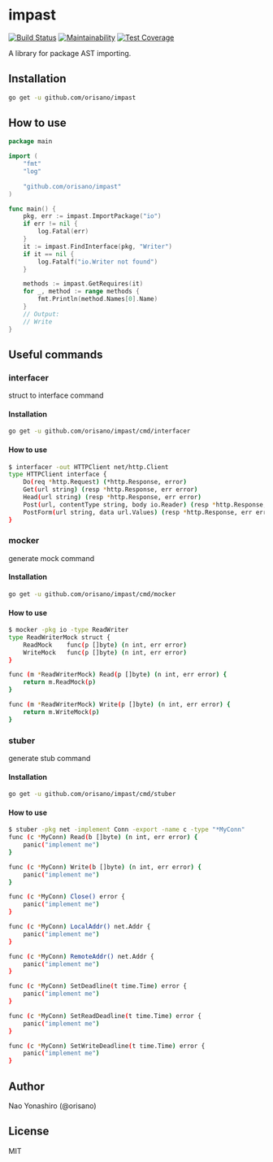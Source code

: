 # impast

[![Build Status](https://travis-ci.com/orisano/impast.svg?branch=master)](https://travis-ci.com/orisano/impast)
[![Maintainability](https://api.codeclimate.com/v1/badges/3cdd244b061420db53ba/maintainability)](https://codeclimate.com/github/orisano/impast/maintainability)
[![Test Coverage](https://api.codeclimate.com/v1/badges/3cdd244b061420db53ba/test_coverage)](https://codeclimate.com/github/orisano/impast/test_coverage)

A library for package AST importing.

## Installation
```sh
go get -u github.com/orisano/impast
```
## How to use
```go
package main

import (
	"fmt"
	"log"
	
	"github.com/orisano/impast"
)

func main() {
	pkg, err := impast.ImportPackage("io")
	if err != nil {
		log.Fatal(err)
	}
	it := impast.FindInterface(pkg, "Writer")
	if it == nil {
		log.Fatalf("io.Writer not found")
	}

	methods := impast.GetRequires(it)
	for _, method := range methods {
		fmt.Println(method.Names[0].Name)
	}
	// Output:
	// Write
}
```

## Useful commands
### interfacer
struct to interface command
#### Installation
```bash
go get -u github.com/orisano/impast/cmd/interfacer
```
#### How to use
```bash
$ interfacer -out HTTPClient net/http.Client
type HTTPClient interface {
	Do(req *http.Request) (*http.Response, error)
	Get(url string) (resp *http.Response, err error)
	Head(url string) (resp *http.Response, err error)
	Post(url, contentType string, body io.Reader) (resp *http.Response, err error)
	PostForm(url string, data url.Values) (resp *http.Response, err error)
}
```

### mocker
generate mock command
#### Installation
```bash
go get -u github.com/orisano/impast/cmd/mocker
```
#### How to use
```bash
$ mocker -pkg io -type ReadWriter
type ReadWriterMock struct {
	ReadMock	func(p []byte) (n int, err error)
	WriteMock	func(p []byte) (n int, err error)
}

func (m *ReadWriterMock) Read(p []byte) (n int, err error) {
	return m.ReadMock(p)
}

func (m *ReadWriterMock) Write(p []byte) (n int, err error) {
	return m.WriteMock(p)
}
```

### stuber
generate stub command
#### Installation
```bash
go get -u github.com/orisano/impast/cmd/stuber
```
#### How to use
```bash
$ stuber -pkg net -implement Conn -export -name c -type "*MyConn"
func (c *MyConn) Read(b []byte) (n int, err error) {
	panic("implement me")
}

func (c *MyConn) Write(b []byte) (n int, err error) {
	panic("implement me")
}

func (c *MyConn) Close() error {
	panic("implement me")
}

func (c *MyConn) LocalAddr() net.Addr {
	panic("implement me")
}

func (c *MyConn) RemoteAddr() net.Addr {
	panic("implement me")
}

func (c *MyConn) SetDeadline(t time.Time) error {
	panic("implement me")
}

func (c *MyConn) SetReadDeadline(t time.Time) error {
	panic("implement me")
}

func (c *MyConn) SetWriteDeadline(t time.Time) error {
	panic("implement me")
}
```

## Author
Nao Yonashiro (@orisano)

## License
MIT
